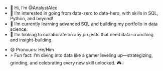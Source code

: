 <!---
# Hi there, I'm Alex! 👋

## 🌐 About Me
I'm an aspiring Data Analyst and Data Scientist, currently on an epic journey to go from zero to hero in the data field. Driven by curiosity, I thrive on the power of data to tell stories and solve real-world problems. 

## 🔭 What I'm Working On
- 🌱 **Learning**: Mastering SQL, Python, and machine learning concepts. Currently diving into MySQL Workbench for SQL practice.
- 📝 **Project**: Building a portfolio website to showcase my data analysis projects and notes.
- 🛠 **Tech Stack**: [Consider listing languages, tools, and frameworks you’re comfortable with or learning, like Python, SQL, MySQL, AHK, etc.]

## 💼 Experience & Skills
I’m working my way through data analysis essentials like:
- **SQL**: Aliases, Joins, and Error Handling
- **AutoHotkey (AHK)**: For automating tasks on Windows, including MySQL Workbench tricks!
- **IT Projects**: From setting up Raspberry Pi-powered tools to experimenting with Proxmox.

## 🤖 Goals
- Build a data-centric portfolio that demonstrates practical skills and projects.
- Complete the Data Analyst Roadmap and share what I learn along the way.

<!---
## 📫 How to Reach Me
[Your LinkedIn](https://www.linkedin.com/in/yourprofile) | [Your Twitter](https://twitter.com/yourprofile) | [Your Email](mailto:you@example.com)
--->

- 👋 Hi, I’m @AnalystAlex
- 👀 I’m interested in going from data-zero to data-hero, with skills in SQL, Python, and beyond!
- 🌱 I’m currently learning advanced SQL and building my portfolio in data science.
- 💞️ I’m looking to collaborate on any projects that need data-crunching and insight-building. 
<!--- - 📫 How to reach me: [LinkedIn](https://www.linkedin.com/in/alexanalyst) --->
- 😄 Pronouns: He/Him
- ⚡ Fun fact: I’m diving into data like a gamer leveling up—strategizing, grinding, and celebrating every new skill unlocked. 🎮💡













<!--- 
- 👋 Hi, I’m @AnalystAlex
- 👀 I’m interested in ...
- 🌱 I’m currently learning ...
- 💞️ I’m looking to collaborate on ...
- 📫 How to reach me ...
- 😄 Pronouns: ...
- ⚡ Fun fact: ...
--->


<!---
AnalystAlex/AnalystAlex is a ✨ special ✨ repository because its `README.md` (this file) appears on your GitHub profile.
You can click the Preview link to take a look at your changes.
--->

